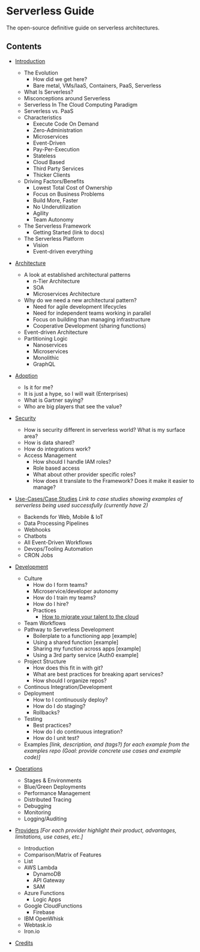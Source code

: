 # Serverless Guide

The open-source definitive guide on serverless architectures.

## Contents

* [Introduction](./introduction.md)
    * The Evolution
      * How did we get here?
      * Bare metal, VMs/IaaS, Containers, PaaS, Serverless
    * What Is Serverless?
    * Misconceptions around Serverless
    * Serverless In The Cloud Computing Paradigm
    * Serverless vs. PaaS
    * Characteristics
      * Execute Code On Demand
      * Zero-Administration
      * Microservices
      * Event-Driven
      * Pay-Per-Execution
      * Stateless
      * Cloud Based
      * Third Party Services
      * Thicker Clients
    * Driving Factors/Benefits
      * Lowest Total Cost of Ownership
      * Focus on Business Problems
      * Build More, Faster
      * No Underutilization
      * Agility
      * Team Autonomy 
    * The Serverless Framework
      * Getting Started (link to docs)
    * The Serverless Platform
      * Vision
      * Event-driven everything
      
* [Architecture](./architecture.md)
    * A look at established architectural patterns
        * n-Tier Architecture
        * SOA
        * Microservices Architecture
    * Why do we need a new architectural pattern?
        * Need for agile development lifecycles
        * Need for independent teams working in parallel
        * Focus on building than managing infrastructure
        * Cooperative Development (sharing functions) 
    * Event-driven Architecture
    * Partitioning Logic
        * Nanoservices
        * Microservices
        * Monolithic
        * GraphQL

* [Adoption](./adoption.md)
    * Is it for me?
    * It is just a hype, so I will wait (Enterprises)
    * What is Gartner saying?
    * Who are big players that see the value?

* [Security](./security.md)
    * How is security different in serverless world? What is my surface area?
    * How is data shared? 
    * How do integrations work?
    * Access Management
      * How should I handle IAM roles?
      * Role based access
      * What about other provider specific roles?
      * How does it translate to the Framework? Does it make it easier to manage?

* [Use-Cases/Case Studies](./case_studies/index.md)
	*Link to case studies showing examples of serverless being used successfully (currently have 2)*
  * Backends for Web, Mobile & IoT
  * Data Processing Pipelines
  * Webhooks
  * Chatbots
  * All Event-Driven Workflows
  * Devops/Tooling Automation
  * CRON Jobs

* [Development](./dev/index.md)
    * Culture
        * How do I form teams?
        * Microservice/developer autonomy 
        * How do I train my teams?
        * How do I hire?
        * Practices 
            * [How to migrate your talent to the cloud](https://medium.com/capital-one-developers/how-to-migrate-your-talent-to-the-cloud-bdfaf33784e4#.5delrn9jk)
    * Team Workflows
    * Pathway to Serverless Development
        * Boilerplate to a functioning app [example]
        * Using a shared function [example]
        * Sharing my function across apps [example]
        * Using a 3rd party service [Auth0 example]
    * Project Structure
        * How does this fit in with git?
        * What are best practices for breaking apart services? 
        * How should I organize repos?  
    * Continous Integration/Development
    * Deployment  
        * How to I continuously deploy?
        * How do I do staging?
        * Rollbacks?    
    * Testing
        * Best practices? 
        * How do I do continuous integration? 
        * How do I unit test?
    * Examples
    *[link, description, and (tags?) for each example from the examples repo (Goal: provide concrete use cases and example code)]*
    
* [Operations](./ops/index.md)
    * Stages & Environments
    * Blue/Green Deployments
    * Performance Management
    * Distributed Tracing
    * Debugging
    * Monitoring
    * Logging/Auditing

* [Providers](./providers/index.md)
  *[For each provider highlight their product, advantages, limitations, use cases, etc.]*
    * Introduction
    * Comparison/Matrix of Features
    * List
    * AWS Lambda
        * DynamoDB
        * API Gateway
        * SAM
    * Azure Functions
        * Logic Apps
    * Google CloudFunctions
        * Firebase
    * IBM OpenWhisk
    * Webtask.io
    * Iron.io

* [Credits](./credits.md)